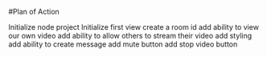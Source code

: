 #Plan of Action

Initialize node project
Initialize first view
create a room id
add ability to view our own video
add ability to allow others to stream their video
add styling
add ability to create message
add mute button
add stop video button